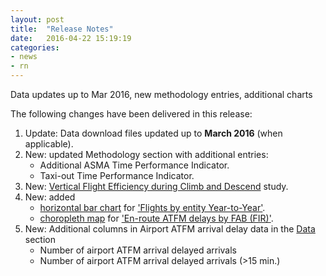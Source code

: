 ```yaml
---
layout: post
title:  "Release Notes"
date:   2016-04-22 15:19:19
categories:
- news
- rn
---
```


Data updates up to Mar 2016, new methodology entries, additional charts

The following changes have been delivered in this release:

1. Update: Data download files updated up to **March 2016** (when applicable).
1. New: updated Methodology section with additional entries:
   * Additional ASMA Time Performance Indicator.
   * Taxi-out Time Performance Indicator.
1. New: [Vertical Flight Efficiency during Climb and Descend](/studies/cco-cdo/) study. 
1. New: added
   * [horizontal bar chart](https://en.wikipedia.org/wiki/Bar_chart) for ['Flights by entity Year-to-Year'](/graphs/traffic/).
   * [choropleth map](https://en.wikipedia.org/wiki/Choropleth_map) for ['En-route ATFM delays by FAB (FIR)'](/graphs/capacity/). 
1. New: Additional columns in Airport ATFM arrival delay data in the [Data]({{site.url}}/data/performancearea) section
   * Number of airport ATFM arrival delayed arrivals
   * Number of airport ATFM arrival delayed arrivals (>15 min.)
